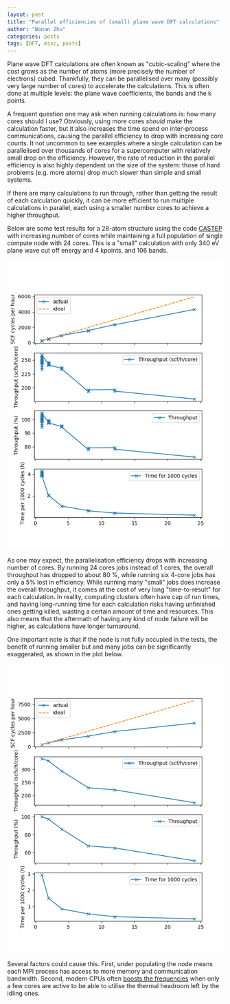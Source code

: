 ```yaml
---
layout: post
title: "Parallel efficiencies of (small) plane wave DFT calculations"
author: "Bonan Zhu"
categories: posts
tags: [DFT, misc, posts]
---
```


Plane wave DFT calculations are often known as "cubic-scaling" where the cost grows as the number of atoms (more precisely the number of electrons) cubed.
Thankfully, they can be parallelised over many (possibly very large number of cores) to accelerate the calculations.
This is often done at multiple levels: the plane wave coefficients, the bands and the k points.

A frequent question one may ask when running calculations is: how many cores should I use?
Obviously, using more cores *should* make the calculation faster, but it also increases the time spend on inter-process communications, causing the parallel efficiency to drop with increasing core counts.
It not uncommon to see examples where a single calculation can be parallelised over thousands of cores for a supercomputer with relatively small drop on the efficiency.
However, the rate of reduction in the parallel efficiency is also highly dependent on the size of the system: those of hard problems (e.g. more atoms) drop much slower than simple and small systems. 

If there are many calculations to run through, rather than getting the result of each calculation quickly, it can be more efficient to run multiple calculations in parallel, each using a smaller number cores to achieve a higher throughput.

Below are some test results for a 28-atom structure using the code [CASTEP]({{site.data.settings.software_urls.castep}}) with increasing number of cores while maintaining a full population of single compute node with 24 cores.
This is a "small" calculation with only 340 eV plane wave cut off energy and 4 kpoints, and 106 bands.

![Test result](/assets/img/throughput-castep-full-occ.png)

As one may expect, the parallelisation efficiency drops with increasing number of cores.
By running 24 cores jobs instead of 1 cores, the overall throughput has dropped to about 80 %, while running six 4-core jobs has only a 5% lost in efficiency.
While running many "small" jobs does increase the overall throughput, it comes at the cost of very long "time-to-result" for each calculation.
In reality, computing clusters often have cap of run times, and having long-running time for each calculation risks having unfinished ones getting killed, wasting a certain amount of time and resources.
This also means that the aftermath of having any kind of node failure will be higher, as calculations have longer turnaround.

One important note is that if the node is not fully occupied in the tests, the benefit of running smaller but and many jobs can be significantly exaggerated, as shown in the plot below.

![Test result with partial occupation](/assets/img/throughput-castep-partial-occ.png)

Several factors could cause this. First, under populating the node means each MPI process has access to more memory and communication bandwidth. 
Second, modern CPUs often [boosts the frequencies](https://en.wikipedia.org/wiki/Intel_Turbo_Boost) when only a few cores are active to be able to utilise the thermal headroom left by the idling ones.

